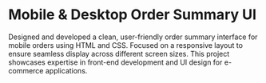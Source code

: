 # Mobile & Desktop Order Summary UI


Designed and developed a clean, user-friendly order summary interface for mobile orders using HTML and CSS. Focused on a responsive layout to ensure seamless display across different screen sizes. This project showcases expertise in front-end development and UI design for e-commerce applications.
